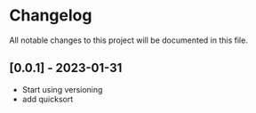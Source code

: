 # Changelog

All notable changes to this project will be documented in this file.

## [0.0.1] - 2023-01-31

- Start using versioning
- add quicksort